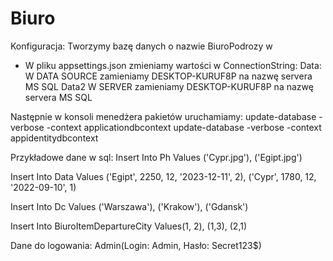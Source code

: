 # Biuro

Konfiguracja:
Tworzymy bazę danych o nazwie BiuroPodrozy w 

- W pliku appsettings.json zmieniamy wartości w ConnectionString: 
Data: W DATA SOURCE zamieniamy DESKTOP-KURUF8P na nazwę servera  MS SQL
Data2 W SERVER zamieniamy DESKTOP-KURUF8P  na nazwę servera  MS SQL

Następnie w konsoli menedżera pakietów uruchamiamy:
update-database -verbose -context applicationdbcontext
update-database -verbose -context appidentitydbcontext

Przykładowe dane w sql:
Insert Into Ph
Values ('Cypr.jpg'), ('Egipt.jpg')

Insert Into Data
Values ('Egipt', 2250, 12, '2023-12-11', 2), 
('Cypr', 1780, 12, '2022-09-10', 1)

Insert Into Dc
Values ('Warszawa'), ('Krakow'), ('Gdansk')

Insert Into BiuroItemDepartureCity
Values(1, 2), (1,3), (2,1)

Dane do logowania:
Admin(Login: Admin, Hasło: Secret123$)
